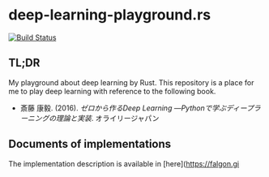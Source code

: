 # deep-learning-playground.rs

[![Build Status](https://travis-ci.org/falgon/deep-learning-playground.rs.svg?branch=master)](https://travis-ci.org/falgon/deep-learning-playground.rs)

## TL;DR

My playground about deep learning by Rust.
This repository is a place for me to play deep learning with reference to the following book.

* 斎藤 康毅. (2016). _ゼロから作るDeep Learning ―Pythonで学ぶディープラーニングの理論と実装_. オライリージャパン

## Documents of implementations

The implementation description is available in [here](https://falgon.gi